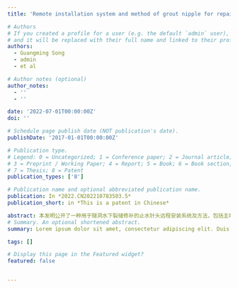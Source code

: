 ```yaml
---
title: 'Remote installation system and method of grout nipple for repairing crack of underwater tunnel'

# Authors
# If you created a profile for a user (e.g. the default `admin` user), write the username (folder name) here
# and it will be replaced with their full name and linked to their profile.
authors:
  - Guangming Song
  - admin
  - et al

# Author notes (optional)
author_notes:
  - ''
  - ''

date: '2022-07-01T00:00:00Z'
doi: ''

# Schedule page publish date (NOT publication's date).
publishDate: '2017-01-01T00:00:00Z'

# Publication type.
# Legend: 0 = Uncategorized; 1 = Conference paper; 2 = Journal article;
# 3 = Preprint / Working Paper; 4 = Report; 5 = Book; 6 = Book section;
# 7 = Thesis; 8 = Patent
publication_types: ['8']

# Publication name and optional abbreviated publication name.
publication: In *2022.CN202210783503.5*
publication_short: in *This is a patent in Chinese*

abstract: 本发明公开了一种用于隧洞水下裂缝修补的止水针头远程安装系统及方法，包括主端、通信通道及从端的水下机器人，主端通过通信通道连接从端的水下机器人，并与从端的水下机器人通信，控制从端工作，所述主端至少包括力反馈手控器及远程控制终端，所述远程控制终端根据双目相机的左、右目图像，基于循环生成对抗网络CycleGAN进行水下图像复原，结合深度学习方法Yolov5完成孔位检测，并结合双目立体匹配方法SGBM得到视差图，完成三维点云重建，再利用RANSAC算法拟合孔位点云信息，根据孔位位姿信息，调整机械臂末端垂直于孔位，进行止水针头的安装, 提高隧洞混凝土衬砌裂缝的止水针头远程安装作业的自动化水平。The invention presents a remote installation system and method of grout nipple for repairing crack of underwater tunnel, including a master end, a communication channel and an underwater robot at the slave end. The master connects to the slave underwater robot through a communication channel and communicates with the slave underwater robot to control the work of the slave end. The master end includes at least a force feedback manual controller and a remote control terminal. The remote control terminal performs underwater image recovery based on CycleGAN (Cycle Generative Adversarial Networks) based on the left and right images from the binocular camera, combined with deep learning method Yolov5 to complete hole detection. We use the stereo matching method SGBM (semi-global block matching) to obtain the disparity map, complete the 3D point cloud reconstruction, and then use the RANSAC algorithm to fit the hole point cloud information. According to the hole position and posture information, the end of the robot arm is adjusted to be perpendicular to the hole to install the grout nipple, which improves the automation of the remote installation of the grout nipple.
# Summary. An optional shortened abstract.
summary: Lorem ipsum dolor sit amet, consectetur adipiscing elit. Duis posuere tellus ac convallis placerat. Proin tincidunt magna sed ex sollicitudin condimentum.

tags: []

# Display this page in the Featured widget?
featured: false


---
```


